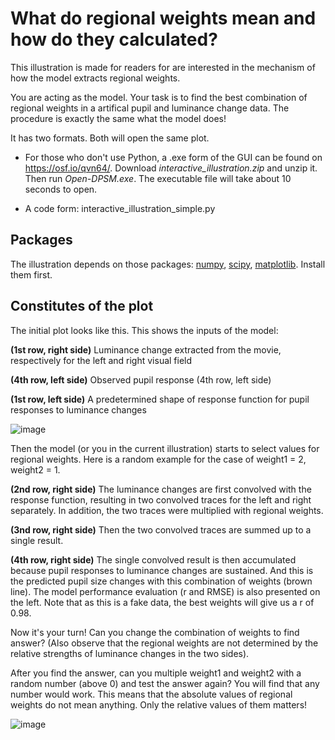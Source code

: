 # What do regional weights mean and how do they calculated?

This illustration is made for readers for are interested in the mechanism of how the model extracts regional weights. 

You are acting as the model. Your task is to find the best combination of regional weights in a artifical pupil and luminance change data. The procedure is exactly the same what the model does! 

It has two formats. Both will open the same plot. 

- For those who don't use Python, a .exe form of the GUI can be found on https://osf.io/qvn64/. Download *interactive_illustration.zip* and unzip it. Then run *Open-DPSM.exe*. The executable file will take about 10 seconds to open.
  
- A code form: interactive_illustration_simple.py

## Packages
The illustration depends on those packages: [numpy](https://numpy.org/install/), [scipy](https://scipy.org/install/), [matplotlib](https://matplotlib.org/stable/users/installing/index.html). Install them first.

## Constitutes of the plot

The initial plot looks like this. This shows the inputs of the model:

**(1st row, right side)** Luminance change extracted from the movie, respectively for the left and right visual field

**(4th row, left side)** Observed pupil response (4th row, left side)

**(1st row, left side)** A predetermined shape of response function for pupil responses to luminance changes 

![image](https://github.com/user-attachments/assets/e59db993-b608-4350-87d4-545d813d6a43)

Then the model (or you in the current illustration) starts to select values for regional weights. Here is a random example for the case of weight1 = 2, weight2 = 1. 

**(2nd row, right side)** The luminance changes are first convolved with the response function, resulting in two convolved traces for the left and right separately. In addition, the two traces were multiplied with regional weights. 

**(3nd row, right side)** Then the two convolved traces are summed up to a single result.

**(4th row, right side)** The single convolved result is then accumulated because pupil responses to luminance changes are sustained. And this is the predicted pupil size changes with this combination of weights (brown line). The model performance evaluation (r and RMSE) is also presented on the left. Note that as this is a fake data, the best weights will give us a r of 0.98.

Now it's your turn! Can you change the combination of weights to find answer? (Also observe that the regional weights are not determined by the relative strengths of luminance changes in the two sides).

After you find the answer, can you multiple weight1 and weight2 with a random number (above 0) and test the answer again? You will find that any number would work. This means that the absolute values of regional weights do not mean anything. Only the relative values of them matters!

![image](https://github.com/user-attachments/assets/226df435-ec98-4dec-9ab3-f80b8bd2a0cc)



